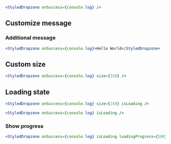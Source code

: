 ```jsx
<StyledDropzone onSuccess={console.log} />
```

## Customize message

### Additional message

```jsx
<StyledDropzone onSuccess={console.log}>Hello World</StyledDropzone>
```

## Custom size

```jsx
<StyledDropzone onSuccess={console.log} size={150} />
```

## Loading state

```jsx
<StyledDropzone onSuccess={console.log} size={150} isLoading />
```

```jsx
<StyledDropzone onSuccess={console.log} isLoading />
```

### Show progress

```jsx
<StyledDropzone onSuccess={console.log} isLoading loadingProgress={100} />
```
